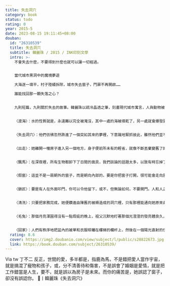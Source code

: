 ```yaml
---
title: 失去洞穴
category: book
status: todo
rating: 0
year: 2015-5
date: 2023-08-15 19:11:45+08:00
douban:
  id: "26310539"
  title: 失去洞穴
  subtitle: 韓麗珠 / 2015 / INK印刻文學
  intro: >-
    不會失去什麼，不要得到什麼也就可以讓一切經過。


    當代城市黑洞中的魔境夢遊

    大海逐一填平，村子陸續拆除，城市失去窗子，門扉不再開啟……

    誰能找回那一顆失落之心？


    九則短篇，九則關於失去的故事。韓麗珠以疏冷晶透之筆，刻畫現代城市寓言，人與動物被擱在各自的軌道上，運行，以及逃離。無海國度的渡海者、瞎了一隻眼的鳥、齧咬自己手臂的女人、擁抱樹木的賣藥人、追捕殺貓疑犯的執法者、急速膨脹的貓、無窗大樓的繪窗者、每天凌晨歸來的失蹤者、宰殺兔子的家族、被大火奪去一切的工廠老闆……，他們帶著來源不明的痛楚，面對無法打開的門，在命運的殘局裡往返遊蕩，難以覺察，無可躲避，而她說：「這一切將永不過去。」


    〈渡海〉：水的性質就是，永遠難以完全被淹沒，其中一處的海被填乾了，另一處就會爆發更洶湧的水。這麼多年以來，人們從沒有一刻像目前這樣，清楚地看見，那些已經逐一消失了的海。


    〈失去洞穴〉：他們彷彿忽然跌進了一個突如其來的夢裡，下意識地緊抓彼此，雖然他們並不肯定對方是否可靠的人，但受害使他們別無選擇。


    〈出走〉：她離開一幢房子進入另一個地方，身子便前所未有的輕省，就像不斷丟棄變舊了的自己以及一切，在瘋狂旋轉的無重狀態裡，她找到了自己的中心點。


    〈飄馬〉：在深夜裡，所有生物都卸下了日間的面具，我們談論的話題太多，以致有時忘掉了彼此的界線，使我輕易地生出了幻覺，以為我們即將發展成一對親密的伴侶，而我並不懼怕，牠始終是，一頭貓。


    〈假窗〉：這並不是一扇朝外的窗子，而是朝向內部的，要是你把窗子打開，很可能會走向屋子的更深處。


    〈鎖匠〉：要是有人在外面叩門，你可以令他留下，或不，但無論如何，不要開門。人和人之間，只要隔著至少一扇門，便能安然無恙地相處或分離。


    〈清洗〉：只要把家務完成，她便鑽進由陳舊的被褥造成的洞穴裡，只有那裡能通向她原來身處的世界。


    〈毛兔〉：那個月亮渾圓得沒有一點瑕疵的晚上，祖父沉默地盯著那個光澄澄的發亮體良久，然後向我們宣布︰「由明天開始，我們要每天烹調一隻兔子，吃掉牠，最好連骨頭也不剩下來。」他說這是目前為此，唯一有可能杜絕家族裡的新生兒長出大板牙的方法。


    〈回家〉：人們有秩序地把盆內的被單和衣服晾曬在樓梯的欄杆上，然後在一個陽光直射的位置抱著自己的膝蓋蹲下來，把頭埋在手臂和膝蓋之間，靜默著，很久，一動也沒有動。像一個封存了的繭。
  rating: 8.6
  cover: https://img2.doubanio.com/view/subject/l/public/s28822673.jpg
  link: https://book.douban.com/subject/26310539/
---
```


Via tw 丁不二 反正，世間的愛，多半都是，指鹿為馬，不是錯把愛人當作宇宙，就是搞混了寵物和孩子，或，分不清善待和傷害，不是誤會了婚姻是愛情，就是把工作錯當是人生，要不，就是誤以為房子是未來。而你的痛苦是，她誤認了窗子，卻沒有誤認你。
📖丨韓麗珠《失去洞穴》
